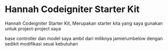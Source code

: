 Hannah Codeigniter Starter Kit
=====================

Hannah Codeigniter Starter Kit, Merupakan starter kita yang saya gunakan untuk project-project saya

base controller dan model saya ambil dari miliknya jamierumbelow dengan sedikit modifikasi seuai kebutuhan



